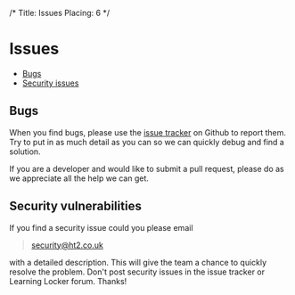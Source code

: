 /*
Title: Issues
Placing: 6
*/

Issues
======

- [Bugs](#bugs)
- [Security issues](#securities)

<a name="bugs"></a>
## Bugs
When you find bugs, please use the [issue tracker](https://github.com/LearningLocker/LearningLocker/issues) on Github to report them. Try to put in as much detail as you can so we can quickly debug and find a solution.

If you are a developer and would like to submit a pull request, please do as we appreciate all the help we can get.

<a name="securities"></a>
## Security vulnerabilities

If you find a security issue could you please email

> security@ht2.co.uk


with a detailed description. This will give the team a chance to quickly resolve the problem. Don't post security issues in the issue tracker or Learning Locker forum. Thanks!